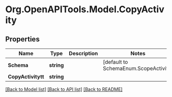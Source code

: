 # Org.OpenAPITools.Model.CopyActivity

## Properties

Name | Type | Description | Notes
------------ | ------------- | ------------- | -------------
**Schema** | **string** |  | [default to SchemaEnum.ScopeActivity]
**CopyActivitytt** | **string** |  | 

[[Back to Model list]](../README.md#documentation-for-models) [[Back to API list]](../README.md#documentation-for-api-endpoints) [[Back to README]](../README.md)

